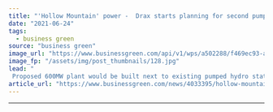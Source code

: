 ```yaml
---
title: "'Hollow Mountain' power -  Drax starts planning for second pumped hydro storage station inside Scottish peak"
date: "2021-06-24"
tags: 
  - business green
source: "business green"
image_url: "https://www.businessgreen.com/api/v1/wps/a502288/f469ec93-a0c4-4942-bdee-463c452880bb/4/Picture-2-Cruachan-Dam-185x114.jpg"
image_fp: "/assets/img/post_thumbnails/128.jpg"
lead: "
 Proposed 600MW plant would be built next to existing pumped hydro station inside Argyll’s highest mountain and help provide critical balancing services to grid ..."
article_url: "https://www.businessgreen.com/news/4033395/hollow-mountain-power-drax-starts-planning-pumped-hydro-storage-station-inside-scottish-peak"
---
```


---
